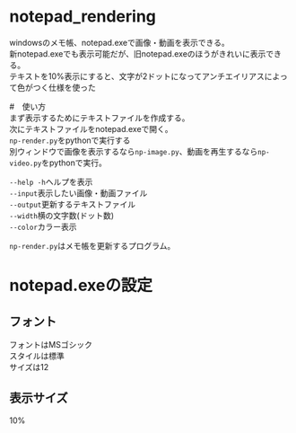 # notepad_rendering
windowsのメモ帳、notepad.exeで画像・動画を表示できる。  
新notepad.exeでも表示可能だが、旧notepad.exeのほうがきれいに表示できる。  
テキストを10%表示にすると、文字が2ドットになってアンチエイリアスによって色がつく仕様を使った

#　使い方  
まず表示するためにテキストファイルを作成する。  
次にテキストファイルをnotepad.exeで開く。  
`np-render.py`をpythonで実行する  
別ウィンドウで画像を表示するなら`np-image.py`、動画を再生するなら`np-video.py`をpythonで実行。  

`--help -h`ヘルプを表示  
`--input`表示したい画像・動画ファイル  
`--output`更新するテキストファイル  
`--width`横の文字数(ドット数)  
`--color`カラー表示  

`np-render.py`はメモ帳を更新するプログラム。
# notepad.exeの設定
## フォント
フォントはMSゴシック  
スタイルは標準  
サイズは12  
## 表示サイズ
10%
